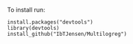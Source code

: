 To install run:
```
install.packages("devtools")
library(devtools)
install_github("IbTJensen/Multilogreg")
```
